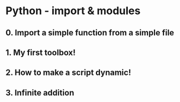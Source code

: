 # Python - import & modules

## 0. Import a simple function from a simple file

## 1. My first toolbox!

## 2. How to make a script dynamic!

## 3. Infinite addition
